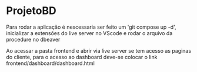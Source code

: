 # ProjetoBD

Para rodar a aplicação é nescessaria ser feito um 'git compose up -d', inicializar a extensões do live server no VScode e rodar o arquivo da procedure no dbeaver 

Ao acessar a pasta frontend e abrir via live server se tem acesso as paginas do cliente, para o acesso ao dashboard deve-se colocar o link frontend/dashboard/dashboard.html
